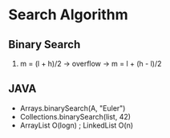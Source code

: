 # Search Algorithm

## Binary Search
1. m = (l + h)/2 -> overflow -> m = l + (h - l)/2

## JAVA
* Arrays.binarySearch(A, "Euler")
* Collections.binarySearch(list, 42)
* ArrayList O(logn) ; LinkedList O(n)

